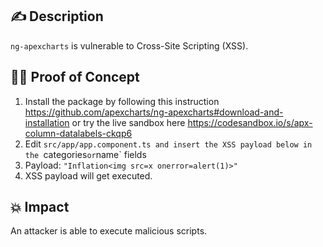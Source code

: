 ## :writing_hand: Description

`ng-apexcharts` is vulnerable to Cross-Site Scripting (XSS).

## :male_detective: Proof of Concept

1. Install the package by following this instruction https://github.com/apexcharts/ng-apexcharts#download-and-installation or try the live sandbox here https://codesandbox.io/s/apx-column-datalabels-ckqp6
2. Edit `src/app/app.component.ts and insert the XSS payload below in the `categories` or `name` fields
3. Payload: `"Inflation<img src=x onerror=alert(1)>"`
4. XSS payload will get executed.

## :boom: Impact

An attacker is able to execute malicious scripts.
